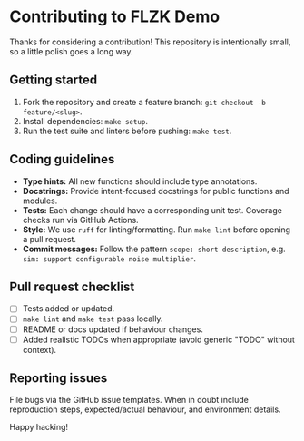 # Contributing to FLZK Demo

Thanks for considering a contribution! This repository is intentionally small,
so a little polish goes a long way.

## Getting started
1. Fork the repository and create a feature branch: `git checkout -b feature/<slug>`.
2. Install dependencies: `make setup`.
3. Run the test suite and linters before pushing: `make test`.

## Coding guidelines
- **Type hints:** All new functions should include type annotations.
- **Docstrings:** Provide intent-focused docstrings for public functions and
  modules.
- **Tests:** Each change should have a corresponding unit test. Coverage checks
  run via GitHub Actions.
- **Style:** We use `ruff` for linting/formatting. Run `make lint` before opening
  a pull request.
- **Commit messages:** Follow the pattern `scope: short description`, e.g.
  `sim: support configurable noise multiplier`.

## Pull request checklist
- [ ] Tests added or updated.
- [ ] `make lint` and `make test` pass locally.
- [ ] README or docs updated if behaviour changes.
- [ ] Added realistic TODOs when appropriate (avoid generic "TODO" without
      context).

## Reporting issues
File bugs via the GitHub issue templates. When in doubt include reproduction
steps, expected/actual behaviour, and environment details.

Happy hacking!
